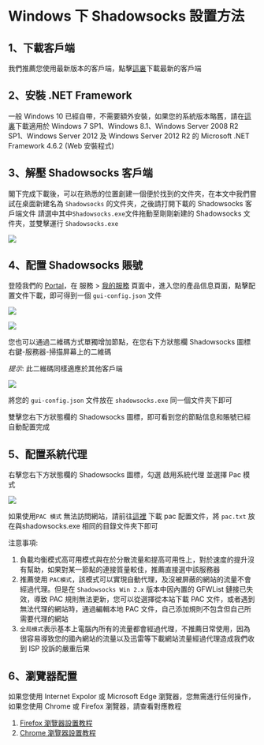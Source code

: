 # Windows 下 Shadowsocks 設置方法

## 1、下載客戶端

我們推薦您使用最新版本的客戶端，點擊[這裏](https://github.com/shadowsocks/shadowsocks-windows/releases)下載最新的客戶端

## 2、安裝 .NET Framework

一般 Windows 10 已經自帶，不需要額外安裝，如果您的系統版本略舊，請在[這裏](https://www.microsoft.com/zh-tw/download/details.aspx?id=53345)下載適用於 Windows 7 SP1、Windows 8.1、Windows Server 2008 R2 SP1、Windows Server 2012 及 Windows Server 2012 R2 的 Microsoft .NET Framework 4.6.2 (Web 安裝程式)

## 3、解壓 Shadowsocks 客戶端

閣下完成下載後，可以在熟悉的位置創建一個便於找到的文件夾，在本文中我們嘗試在桌面新建名為 `Shadowsocks` 的文件夾，之後請打開下載的 Shadowsocks 客戶端文件 請選中其中`Shadowsocks.exe`文件拖動至剛剛新建的 Shadowsocks 文件夾，並雙擊運行 `Shadowsocks.exe`

![](https://ooo.0o0.ooo/2017/05/22/5922f811318ad.png)

## 4、配置 Shadowsocks 賬號

登陸我們的 [Portal](https://portal.shadowsocks.to/)，在 服務 > [我的服務](https://portal.shadowsocks.to/clientarea.php?action=services) 頁面中，進入您的產品信息頁面，點擊配置文件下載，即可得到一個 `gui-config.json` 文件

![](https://i.loli.net/2017/11/02/59fa820b000dd.png)

![](https://ooo.0o0.ooo/2017/01/04/586d06f3a425b.png)

您也可以通過二維碼方式單獨增加節點，在您右下方狀態欄 Shadowsocks 圖標右鍵-服務器-掃描屏幕上的二維碼

*提示*: 此二維碼同樣適應於其他客戶端

![](https://ooo.0o0.ooo/2017/05/22/5922fa22e6d8e.png)

將您的 `gui-config.json` 文件放在 `shadowsocks.exe` 同一個文件夾下即可

雙擊您右下方狀態欄的 Shadowsocks 圖標，即可看到您的節點信息和賬號已經自動配置完成

## 5、配置系統代理

右擊您右下方狀態欄的 Shadowsocks 圖標，勾選 啟用系統代理 並選擇 Pac 模式

![](https://ooo.0o0.ooo/2017/05/22/5922fe379b134.png)

如果使用`PAC 模式` 無法訪問網站，請前往[這裡](https://portal.shadowsocks.to/dl.php?type=d&id=14) 下載 pac 配置文件，將 `pac.txt` 放在與shadowsocks.exe 相同的目錄文件夾下即可

注意事項:

1. 負載均衡模式高可用模式與在於分散流量和提高可用性上，對於速度的提升沒有幫助，如果對某一節點的連接質量較佳，推薦直接選中該服務器
2. 推薦使用 `PAC模式`，該模式可以實現自動代理，及沒被屏蔽的網站的流量不會經過代理。但是在 `Shadowsocks Win 2.x` 版本中因內置的 GFWList 鏈接已失效，導致 PAC 規則無法更新，您可以從選擇從本站下載 PAC 文件，或者遇到無法代理的網站時，通過編輯本地 PAC 文件，自己添加規則不包含但自己所需要代理的網站
3. `全局模式`表示基本上電腦內所有的流量都會經過代理，不推薦日常使用，因為很容易導致您的國內網站的流量以及迅雷等下載網站流量經過代理造成我們收到 ISP 投訴的嚴重后果

## 6、瀏覽器配置

如果您使用 Internet Expolor 或 Microsoft Edge 瀏覽器，您無需進行任何操作，如果您使用 Chrome 或 Firefox 瀏覽器，請查看對應教程

1. [Firefox 瀏覽器設置教程](https://github.com/Shadowsocks-Wiki/shadowsocks/blob/master/7-1-firefox-settings.md)
2. [Chrome 瀏覽器設置教程](https://github.com/Shadowsocks-Wiki/shadowsocks/blob/master/7-2-chrome-settings.md)
